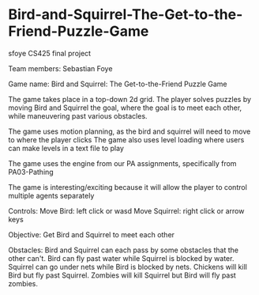 # Bird-and-Squirrel-The-Get-to-the-Friend-Puzzle-Game
sfoye CS425 final project

Team members: Sebastian Foye

Game name: Bird and Squirrel: The Get-to-the-Friend Puzzle Game

The game takes place in a top-down 2d grid. The player solves puzzles by moving Bird and Squirrel the goal, where the goal is to meet each other, while maneuvering past various obstacles.

The game uses motion planning, as the bird and squirrel will need to move to where the player clicks
The game also uses level loading where users can make levels in a text file to play

The game uses the engine from our PA assignments, specifically from PA03-Pathing

The game is interesting/exciting because it will allow the player to control multiple agents separately

Controls:
Move Bird: left click or wasd
Move Squirrel: right click or arrow keys

Objective:
Get Bird and Squirrel to meet each other

Obstacles:
Bird and Squirrel can each pass by some obstacles that the other can't. 
Bird can fly past water while Squirrel is blocked by water.
Squirrel can go under nets while Bird is blocked by nets.
Chickens will kill Bird but fly past Squirrel.
Zombies will kill Squirrel but Bird will fly past zombies.
